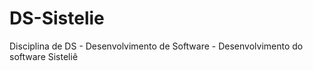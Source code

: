 # DS-Sistelie
Disciplina de DS - Desenvolvimento de Software - Desenvolvimento do software Sisteliê
